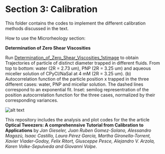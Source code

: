 # Section 3: Calibration
 This folder contains the codes to implement the different calibration methods discussed in the text.
 
How to use the Microrheology section:


**Determination of Zero Shear Viscosities**

Run [Determination_of_Zero_Shear_Viscosities_1stimage](Determination_of_Zero_Shear_Viscosities_1stimage) to obtain Trajectories of particle of distinct
diameter trapped in different fluids. From top to bottom: water (2R = 2.73 um), PNP
(2R = 3.25 um) and aqueous miceller solution of CPyCl/NaSal at 4 mM (2R = 3.25 um).
(b) Autocorrelation function of the particle position x trapped in the three different cases:
water, PNP and micellar solution. The dashed lines correspond to an exponential
fit. Inset: semilog representration of the position autocorrelation function for the three
cases, normalized by their corresponding variances.

![alt text](https://github.com/LauraPerezG/tweezers_AOP_tutorial/blob/merge_26nov_ales_lau/sec_4_3_microrheology_ruben/figures/1_Zero_shear_visc.jpg 
"Fit for Potential and Equipartition method")







 
This repository includes the analysis and plot codes for the the article **Optical Tweezers: A comprehennsive Tutorial  from Calibration to Applications** by *Jan Gieseler, Juan Ruben Gomez-Solano, Alessandro Magazù, Isaac Castillo, Laura Pérez García, Martha Gironella-Torrent, Xavier Viader-Godoy, Felix Ritort, Giusceppe Pesce, Alejandro V. Arzola, Karen Volke-Sepulveda and Giovanni Volpe*. 
 
